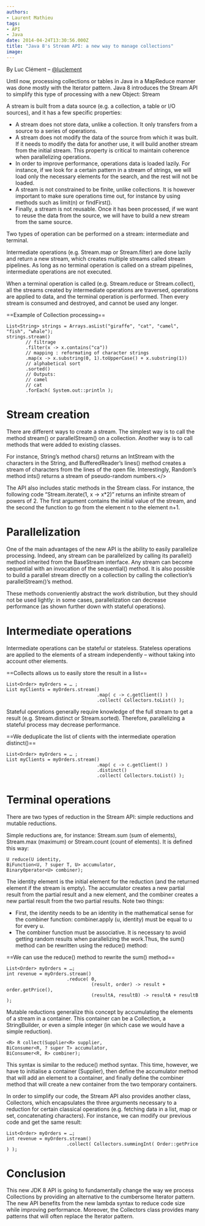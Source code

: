 ```yaml
---
authors:
- Laurent Mathieu
tags:
- API
- Java
date: 2014-04-24T13:30:56.000Z
title: "Java 8's Stream API: a new way to manage collections"
image: 
---
```


By Luc Clément – [@luclement](http://www.twitter.com/luclement)

Until now, processing collections or tables in Java in a MapReduce manner was done mostly with the Iterator pattern. Java 8 introduces the Stream API to simplify this type of processing with a new Object: Stream

A stream is built from a data source (e.g. a collection, a table or I/O sources), and it has a few specific properties:

- A stream does not store data, unlike a collection. It only transfers from a source to a series of operations.
- A stream does not modify the data of the source from which it was built. If it needs to modify the data for another use, it will build another stream from the initial stream. This property is critical to maintain coherence when parallelizing operations.
- In order to improve performance, operations data is loaded lazily. For instance, if we look for a certain pattern in a stream of strings, we will load only the necessary elements for the search, and the rest will not be loaded.
- A stream is not constrained to be finite, unlike collections. It is however important to make sure operations time out, for instance by using methods such as limit(n) or findFirst().
- Finally, a stream is not reusable. Once it has been processed, if we want to reuse the data from the source, we will have to build a new stream from the same source.

Two types of operation can be performed on a stream: intermediate and terminal.

Intermediate operations (e.g. Stream.map or Stream.filter) are done lazily and return a new stream, which creates multiple streams called stream pipelines. As long as no terminal operation is called on a stream pipelines, intermediate operations are not executed.

When a terminal operation is called (e.g. Stream.reduce or Stream.collect), all the streams created by intermediate operations are traversed, operations are applied to data, and the terminal operation is performed. Then every stream is consumed and destroyed, and cannot be used any longer.

==Example of Collection processing==
```language-java
List<String> strings = Arrays.asList("giraffe", "cat", "camel", "fish", "whale");
strings.stream()
       // filtrage
       .filter(x -> x.contains("ca"))
       // mapping : reformating of character strings
       .map(x -> x.substring(0, 1).toUpperCase() + x.substring(1))
       // alphabetical sort
       .sorted()
       // Outputs:
       // camel
       // cat
       .forEach( System.out::println );
```

# Stream creation

There are different ways to create a stream. The simplest way is to call the method stream() or parallelStream() on a collection. Another way is to call methods that were added to existing classes.

For instance, String’s method chars() returns an IntStream with the characters in the String, and BufferedReader’s lines() method creates a stream of characters from the lines of the open file. Interestingly, Random’s method ints() returns a stream of pseudo-random numbers.</>

The API also includes static methods in the Stream class. For instance, the following code “Stream.iterate(1, x -> x*2)” returns an infinite stream of powers of 2. The first argument contains the initial value of the stream, and the second the function to go from the element n to the element n+1.

# Parallelization

One of the main advantages of the new API is the ability to easily parallelize processing. Indeed, any stream can be parallelized by calling its parallel() method inherited from the BaseStream interface. Any stream can become sequential with an invocation of the sequential() method. It is also possible to build a parallel stream directly on a collection by calling the collection’s parallelStream()’s method.

These methods conveniently abstract the work distribution, but they should not be used lightly: in some cases, parallelization can decrease performance (as shown further down with stateful operations).

# Intermediate operations

Intermediate operations can be stateful or stateless. Stateless operations are applied to the elements of a stream independently – without taking into account other elements.

==Collects allows us to easily store the result in a list==
```language-java
List<Order> myOrders = … ;
List myClients = myOrders.stream()
                                 .map( c -> c.getClient() )
                                 .collect( Collectors.toList() );
```

Stateful operations generally require knowledge of the full stream to get a result (e.g. Stream.distinct or Stream.sorted). Therefore, parallelizing a stateful process may decrease performance.

==We deduplicate the list of clients with the intermediate operation distinct()==
```language-java
List<Order> myOrders = … ;
List myClients = myOrders.stream()
                                 .map( c -> c.getClient() )
                                 .distinct()
                                 .collect( Collectors.toList() );
```

# Terminal operations

There are two types of reduction in the Stream API: simple reductions and mutable reductions.

Simple reductions are, for instance: Stream.sum (sum of elements), Stream.max (maximum) or Stream.count (count of elements). It is defined this way:

```language-java
U reduce(U identity,
BiFunction<U, ? super T, U> accumulator,
BinaryOperator<U> combiner);
```

The identity element is the initial element for the reduction (and the returned element if the stream is empty). The accumulator creates a new partial result from the partial result and a new element, and the combiner creates a new partial result from the two partial results. Note two things:

- First, the identity needs to be an identity in the mathematical sense for the combiner function: combiner.apply (u, identity) must be equal to u for every u.
- The combiner function must be associative. It is necessary to avoid getting random results when parallelizing the work.Thus, the sum() method can be rewritten using the reduce() method:

==We can use the reduce() method to rewrite the sum() method==
```language-java
List<Order> myOrders = …;
int revenue = myOrders.stream()
                      .reduce( 0,
                               (result, order) -> result + order.getPrice(),
                               (resultA, resultB) -> resultA + resultB );
```

Mutable reductions generalize this concept by accumulating the elements of a stream in a container. This container can be a Collection, a StringBuilder, or even a simple integer (in which case we would have a simple reduction).

```language-java
<R> R collect(Supplier<R> supplier,
BiConsumer<R, ? super T> accumulator,
BiConsumer<R, R> combiner);
```

This syntax is similar to the reduce() method syntax. This time, however, we have to initialise a container (Supplier), then define the accumulator method that will add an element to a container, and finally define the combiner method that will create a new container from the two temporary containers.

In order to simplify our code, the Stream API also provides another class, Collectors, which encapsulates the three arguments necessary to a reduction for certain classical operations (e.g. fetching data in a list, map or set, concatenating characters). For instance, we can modify our previous code and get the same result:

```language-java
List<Order> myOrders = …;
int revenue = myOrders.stream()
                      .collect( Collectors.summingInt( Order::getPrice ) );
```

# Conclusion

This new JDK 8 API is going to fundamentally change the way we process Collections by providing an alternative to the cumbersome Iterator pattern. The new API benefits from the new lambda syntax to reduce code size while improving performance. Moreover, the Collectors class provides many patterns that will often replace the Iterator pattern.
